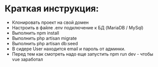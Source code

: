 # Краткая инструкция:
- Клонировать проект на свой домен
- Настроить в файле .env подключение к БД (MariaDB / MySql)
- Выполнить npm install
- Выполнить php artisan migrate
- Выполнить php artisan db:seed
- В сидере User находится email и пароль от админки.
- Перед тем как смотреть надо еще запустить npm run dev - чтобы vue заработал
